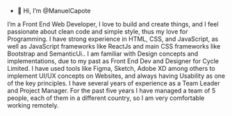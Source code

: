 - 👋 Hi, I’m @ManuelCapote


I’m a Front End Web Developer, I love to build and create things, and I feel passionate about clean code and simple style, thus my love for Programming. I have strong experience in HTML, CSS, and JavaScript, as well as JavaScript frameworks like ReactJs and main CSS frameworks like Bootstrap and SemanticUi..
I am familiar with Design concepts and implementations, due to my past as Front End Dev and Designer for Cycle Limited. I have used tools like Figma, Sketch, Adobe XD among others to implement UI/UX concepts on Websites, and always having Usability as one of the key principles. 
I have several years of experience as a Team Leader and Project Manager. For the past five years I have managed a team of 5 people, each of them in a different country, so I am very comfortable working remotely. 
 

<!---
ManuelCapote/ManuelCapote is a ✨ special ✨ repository because its `README.md` (this file) appears on your GitHub profile.
You can click the Preview link to take a look at your changes.
--->
